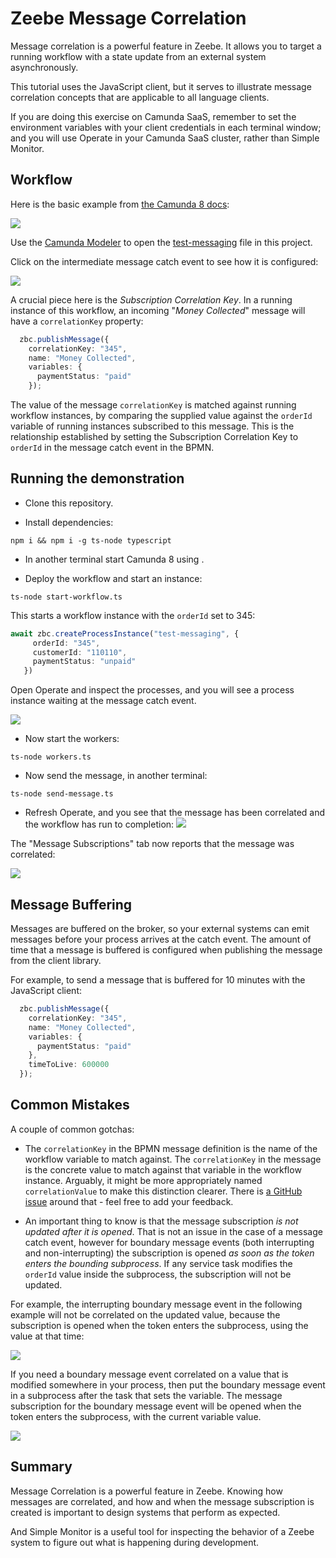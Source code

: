 # Zeebe Message Correlation

Message correlation is a powerful feature in Zeebe. It allows you to target a running workflow with a state update from an external system asynchronously. 

This tutorial uses the JavaScript client, but it serves to illustrate message correlation concepts that are applicable to all language clients.

If you are doing this exercise on Camunda SaaS, remember to set the environment variables with your client credentials in each terminal window; and you will use Operate in your Camunda SaaS cluster, rather than Simple Monitor.

## Workflow

Here is the basic example from [the Camunda 8 docs](https://docs.camunda.io/docs/product-manuals/concepts/messages):

![](img/workflow.png)

Use the [Camunda Modeler](https://camunda.com/download/modeler/) to open the [test-messaging](bpmn/test-messaging.bpmn) file in this project.

Click on the intermediate message catch event to see how it is configured:

![](img/message-properties.png)

A crucial piece here is the _Subscription Correlation Key_. In a running instance of this workflow, an incoming "_Money Collected_" message will have a `correlationKey` property:

```typescript
  zbc.publishMessage({
    correlationKey: "345",
    name: "Money Collected",
    variables: {
      paymentStatus: "paid"
    });
```

 The value of the message `correlationKey` is matched against running workflow instances, by comparing the supplied value against the `orderId` variable of running instances subscribed to this message. This is the relationship established by setting the Subscription Correlation Key to `orderId` in the message catch event in the BPMN.

## Running the demonstration

 - Clone this repository.

 - Install dependencies:
 ```
 npm i && npm i -g ts-node typescript
 ```

 - In another terminal start Camunda 8 using [](https://github.com/camunda/camunda-platform).

 - Deploy the workflow and start an instance:
 ```
 ts-node start-workflow.ts
 ```
This starts a workflow instance with the `orderId` set to 345:
 ```typescript
await zbc.createProcessInstance("test-messaging", {
      orderId: "345",
      customerId: "110110",
      paymentStatus: "unpaid"
    })
 ```

Open Operate and inspect the processes, and you will see a process instance waiting at the message catch event.

 ![](img/workflow-state.png)


- Now start the workers:
```
ts-node workers.ts
```

- Now send the message, in another terminal:
```
ts-node send-message.ts
```

- Refresh Operate, and you see that the message has been correlated and the workflow has run to completion:
![](img/completed.png)

The "Message Subscriptions" tab now reports that the message was correlated:

![](img/correlated.png)

## Message Buffering

Messages are buffered on the broker, so your external systems can emit messages before your process arrives at the catch event. The amount of time that a message is buffered is configured when publishing the message from the client library.

For example, to send a message that is buffered for 10 minutes with the JavaScript client:

```typescript
  zbc.publishMessage({
    correlationKey: "345",
    name: "Money Collected",
    variables: {
      paymentStatus: "paid"
    },
    timeToLive: 600000
  });
```

## Common Mistakes

A couple of common gotchas:

- The `correlationKey` in the BPMN message definition is the name of the workflow variable to match against. The `correlationKey` in the message is the concrete value to match against that variable in the workflow instance. Arguably, it might be more appropriately named `correlationValue` to make this distinction clearer. There is [a GitHub issue](https://github.com/zeebe-io/zeebe/issues/2718) around that - feel free to add your feedback.

 - An important thing to know is that the message subscription _is not updated after it is opened_. That is not an issue in the case of a message catch event, however for boundary message events (both interrupting and non-interrupting) the subscription is opened _as soon as the token enters the bounding subprocess_. If any service task modifies the `orderId` value inside the subprocess, the subscription will not be updated.  
 
 For example, the interrupting boundary message event in the following example will not be correlated on the updated value, because the subscription is opened when the token enters the subprocess, using the value at that time:
 
 ![](img/not-like-this.png)
 
 
 If you need a boundary message event correlated on a value that is modified somewhere in your process, then put the boundary message event in a subprocess after the task that sets the variable. The message subscription for the boundary message event will be opened when the token enters the subprocess, with the current variable value.

 ![](img/like-this.png)

## Summary

Message Correlation is a powerful feature in Zeebe. Knowing how messages are correlated, and how and when the message subscription is created is important to design systems that perform as expected.

And Simple Monitor is a useful tool for inspecting the behavior of a Zeebe system to figure out what is happening during development.